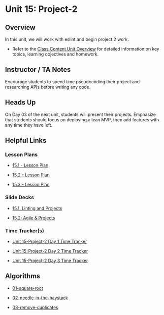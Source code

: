# Unit 15: Project-2

## Overview

In this unit, we will work with eslint and begin project 2 work.

  * Refer to the [Class Content Unit Overview](../../../01-Class-Content/15-Project-2/README.md) for detailed information on key topics, learning objectives and homework.

## Instructor / TA Notes

Encourage students to spend time pseudocoding their project and researching APIs before writing any code.

## Heads Up

On Day 03 of the next unit, students will present their projects. Emphasize that students should focus on deploying a lean MVP, then add features with any time they have left.

## Helpful Links

### Lesson Plans

  * [15.1 - Lesson Plan](01-Day/15.1-LESSON-PLAN.md)

  * [15.2 - Lesson Plan](02-Day/15.2-LESSON-PLAN.md)

  * [15.3 - Lesson Plan](03-Day/15.3-LESSON-PLAN.md)

### Slide Decks

  * [15.1: Linting and Projects](https://docs.google.com/presentation/d/1DldswLqfUbnvidzyMLhmZUwYpwy_CXI0WPx5pMUuDZo/edit?usp=sharing)

  * [15.2: Agile & Projects](https://docs.google.com/presentation/d/1T7rSHI5Jpg6aE0OR7HhiJy4VEKcO8lm2eSwTUj5Wml8/edit?usp=sharing)

### Time Tracker(s)

  * [Unit 15-Project-2 Day 1 Time Tracker](https://drive.google.com/a/trilogyed.com/file/d/1WzJH4hM68jEdvVVLdHY9USvWf_qQ7cJn/view?usp=sharing)

  * [Unit 15-Project-2 Day 2 Time Tracker](https://drive.google.com/a/trilogyed.com/file/d/1h9TaBtJmCnxEV7Iprd-UUu0fRw1KbztS/view?usp=sharing)

  * [Unit 15-Project-2 Day 3 Time Tracker](https://drive.google.com/a/trilogyed.com/file/d/1wtudESHJJegwHM01rCUe25iLxEflW2Zs/view?usp=sharing)

## Algorithms

  * [01-square-root](../../../01-Class-Content/15-Project-2/03-Algorithms/01-square-root)

  * [02-needle-in-the-haystack](../../../01-Class-Content/15-Project-2/03-Algorithms/02-needle-in-the-haystack)

  * [03-remove-duplicates](../../../01-Class-Content/15-Project-2/03-Algorithms/03-remove-duplicates)
